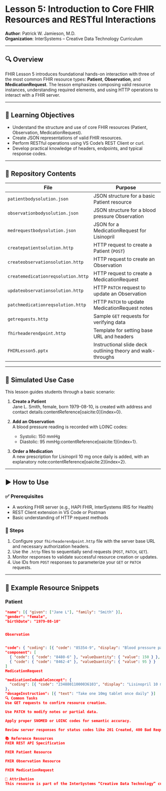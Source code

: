 # Lesson 5: Introduction to Core FHIR Resources and RESTful Interactions

**Author**: Patrick W. Jamieson, M.D.  
**Organization**: InterSystems – Creative Data Technology Curriculum

---

## 🔍 Overview

FHIR Lesson 5 introduces foundational hands-on interaction with three of the most common FHIR resource types: **Patient**, **Observation**, and **MedicationRequest**. The lesson emphasizes composing valid resource instances, understanding required elements, and using HTTP operations to interact with a FHIR server.

---

## 🎯 Learning Objectives

- Understand the structure and use of core FHIR resources (Patient, Observation, MedicationRequest).
- Create JSON representations of valid FHIR resources.
- Perform RESTful operations using VS Code’s REST Client or curl.
- Develop practical knowledge of headers, endpoints, and typical response codes.

---

## 🧰 Repository Contents

| File | Purpose |
|------|---------|
| `patientbodysolution.json` | JSON structure for a basic Patient resource |
| `observationbodysolution.json` | JSON structure for a blood pressure Observation |
| `medrequestbodysolution.json` | JSON for a MedicationRequest for Lisinopril |
| `createpatientsolution.http` | HTTP request to create a Patient (`POST`) |
| `createobservationsolution.http` | HTTP request to create an Observation |
| `createmedicationreqsolution.http` | HTTP request to create a MedicationRequest |
| `updateobservationsolution.http` | HTTP `PATCH` request to update an Observation |
| `patchmedicationreqsolution.http` | HTTP `PATCH` to update MedicationRequest notes |
| `getrequests.http` | Sample `GET` requests for verifying data |
| `fhirheaderendpoint.http` | Template for setting base URL and headers |
| `FHIRLesson5.pptx` | Instructional slide deck outlining theory and walk-throughs |

---

## 🧪 Simulated Use Case

This lesson guides students through a basic scenario:

1. **Create a Patient**  
   Jane L. Smith, female, born 1979-08-10, is created with address and contact details:contentReference[oaicite:0]{index=0}.

2. **Add an Observation**  
   A blood pressure reading is recorded with LOINC codes:
   - Systolic: 150 mmHg
   - Diastolic: 95 mmHg:contentReference[oaicite:1]{index=1}.

3. **Order a Medication**  
   A new prescription for Lisinopril 10 mg once daily is added, with an explanatory note:contentReference[oaicite:2]{index=2}.

---

## ▶️ How to Use

### ✅ Prerequisites

- A working FHIR server (e.g., HAPI FHIR, InterSystems IRIS for Health)
- REST Client extension in VS Code or Postman
- Basic understanding of HTTP request methods

### 🧪 Steps

1. Configure your `fhirheaderendpoint.http` file with the server base URL and necessary authorization headers.
2. Use the `.http` files to sequentially send requests (`POST`, `PATCH`, `GET`).
3. Monitor responses to validate successful resource creation or updates.
4. Use IDs from `POST` responses to parameterize your `GET` or `PATCH` requests.

---

## 📘 Example Resource Snippets

### Patient

```json
"name": [{ "given": ["Jane L"], "family": "Smith" }],
"gender": "female",
"birthDate": "1979-08-10"


Observation


"code": { "coding": [{ "code": "85354-9", "display": "Blood pressure panel" }] },
"component": [
  { "code": { "code": "8480-6" }, "valueQuantity": { "value": 150 } },
  { "code": { "code": "8462-4" }, "valueQuantity": { "value": 95 } }
]
MedicationRequest

"medicationCodeableConcept": {
  "coding": [{ "code": "23488011000036103", "display": "Lisinopril 10 mg tablet" }]
},
"dosageInstruction": [{ "text": "Take one 10mg tablet once daily" }]
🔍 Common Tasks
Use GET requests to confirm resource creation.

Use PATCH to modify notes or partial data.

Apply proper SNOMED or LOINC codes for semantic accuracy.

Review server responses for status codes like 201 Created, 400 Bad Request, or 422 Unprocessable Entity.

📚 Reference Resources
FHIR REST API Specification

FHIR Patient Resource

FHIR Observation Resource

FHIR MedicationRequest

🧠 Attribution
This resource is part of the InterSystems “Creative Data Technology” curriculum to train next-generation FHIR developers using real-world data flows.





